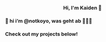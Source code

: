 <h3 align=center>Hi, I'm Kaiden 👋<h3>

### 👋 hi i’m @notkoyo, was geht ab 🫵🏼🤠
### Check out my projects below!

<!---
notkoyo/notkoyo is a ✨ special ✨ repository because its `README.md` (this file) appears on your GitHub profile.
You can click the Preview link to take a look at your changes.
--->
